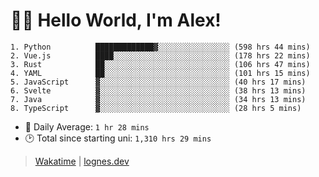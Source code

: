 # 🎷🐛 Hello World, I'm Alex!

```
1. Python          █████████████▓░░░░░░░░░░░░░░░░ (598 hrs 44 mins)
2. Vue.js          ████░░░░░░░░░░░░░░░░░░░░░░░░░░ (178 hrs 22 mins)
3. Rust            ██░░░░░░░░░░░░░░░░░░░░░░░░░░░░ (106 hrs 47 mins)
4. YAML            ██░░░░░░░░░░░░░░░░░░░░░░░░░░░░ (101 hrs 15 mins)
5. JavaScript      ▓░░░░░░░░░░░░░░░░░░░░░░░░░░░░░ (40 hrs 17 mins)
6. Svelte          ▓░░░░░░░░░░░░░░░░░░░░░░░░░░░░░ (38 hrs 13 mins)
7. Java            ▓░░░░░░░░░░░░░░░░░░░░░░░░░░░░░ (34 hrs 13 mins)
8. TypeScript      ▓░░░░░░░░░░░░░░░░░░░░░░░░░░░░░ (28 hrs 5 mins)
```
- 💪 Daily Average: `1 hr 28 mins`
- 🕑 Total since starting uni: `1,310 hrs 29 mins`

> [Wakatime](https://wakatime.com/@lognes) | [lognes.dev](https://lognes.dev)
